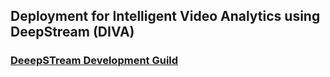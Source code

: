## Deployment for Intelligent Video Analytics using DeepStream (DIVA)
### [DeeepSTream Development Guild]("https://docs.nvidia.com/metropolis/deepstream/4.0/dev-guide/index.html")

